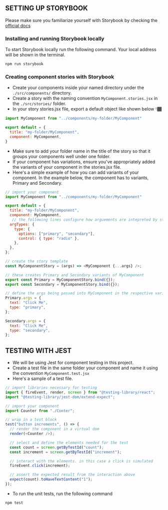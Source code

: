 ## SETTING UP STORYBOOK

Please make sure you familiarize yourself with Storybook by checking the [official docs](https://storybook.js.org/docs/react/get-started/introduction)

### Installing and running Storybook locally

To start Storybook locally run the following command. Your local address will be shown in the terminal.

```bash
npm run storybook
```

### Creating component stories with Storybook

- Create your components inside your named directory under the `./src/components/` directory.
- Create a story with the naming convention `MyComponent.stories.jsx` in the `./src/stories/` folder.
- In your story stories.jsx file, export a default object like shown below 👇🏾

```javascript
import MyComponent from "../components/my-folder/MyComponent"

export default = {
  title: "my-folder/MyComponent",
  component: MyComponent,
}
```

- Make sure to add your folder name in the title of the story so that it groups your components well under one folder.
- If your component has variations, ensure you've appropriately added the variants of your component in the stories.jsx file.
- Here's a simple example of how you can add variants of your component. In the example below, the component has to variants, Primary and Secondary.

```javascript
// import your component
import MyComponent from "../components/my-folder/MyComponent"

export default = {
  title: "my-folder/MyComponent",
  component: MyComponent,
   // the following lines configure how arguements are intepreted by storybook.
  argTypes: {
    type: {
      options: ["primary", "secondary"],
      control: { type: "radio" },
    },
  },
};

// create the story template
const MyComponentStory = (args) => <MyComponent {...args} />;

// these creates Primary and Secondary variants of MyComponent
export const Primary = MyComponentStory.bind({});
export const Secondary = MyComponentStory.bind({});

// define the args being passed into MyComponent in the respective variations
Primary.args = {
  text: "Click Me",
  type: "primary",
};

Secondary.args = {
  text: "Click Me",
  type: "secondary",
};
```

## TESTING WITH JEST

- We will be using Jest for component testing in this project.
- Create a test file in the same folder your component and name it using the convention `MyComponent.test.jsx`
- Here's a sample of a test file.

```javascript
// import libraries necessary for testing
import { fireEvent, render, screen } from "@testing-library/react";
import "@testing-library/jest-dom/extend-expect";

// import your component
import Counter from "./Conter";

// wrap in a test block
test("button increments", () => {
  // render the component in a virtual dom
  render(<Counter />);

  // select and define the elements needed for the test
  const count = screen.getByTestId("count");
  const increment = screen.getByTestId("increment");

  // interact with the elements. in this case a click is simulated
  fireEvent.click(increment);

  // assert the expected result from the interaction above
  expect(count).toHaveTextContent("1");
});
```

- To run the unit tests, run the following command

```
npm test
```
